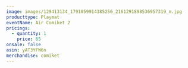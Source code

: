 ```yaml
---
image: images/129413134_1791059914385256_2161291898536957319_n.jpg
producttype: Playmat
eventName: Air Comiket 2
pricings:
  - quantity: 1
    price: 65
onsale: false
asin: yAT3YFW6n
merchandise: comiket
---
```

